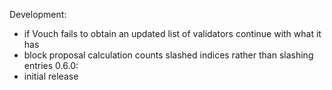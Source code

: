 Development:
  - if Vouch fails to obtain an updated list of validators continue with what it has
  - block proposal calculation counts slashed indices rather than slashing entries
0.6.0:
  - initial release
